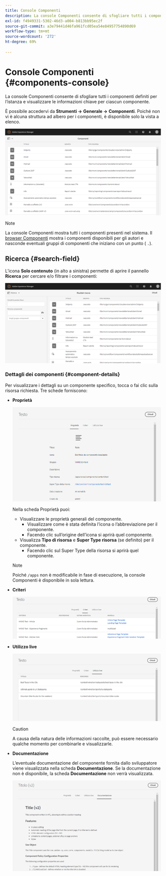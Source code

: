 ```yaml
---
title: Console Componenti
description: La console Componenti consente di sfogliare tutti i componenti definiti per la tua istanza
exl-id: f4949331-5302-46d3-a004-b813bb95ec2f
source-git-commit: a3e79441d46fa961fcd05ea54e84957754890d69
workflow-type: tm+mt
source-wordcount: '272'
ht-degree: 69%

---
```


# Console Componenti {#components-console}

La console Componenti consente di sfogliare tutti i componenti definiti per l’istanza e visualizzare le informazioni chiave per ciascun componente.

È possibile accedervi da **Strumenti ->** **Generale ->** **Componenti**. Poiché non vi è alcuna struttura ad albero per i componenti, è disponibile solo la vista a elenco.

![Console Componenti](/help/sites-cloud/authoring/assets/components-console.png)

>[!NOTE]
>
>La console Componenti mostra tutti i componenti presenti nel sistema. Il [browser Componenti](/help/sites-cloud/authoring/fundamentals/environment-tools.md#components-browser) mostra i componenti disponibili per gli autori e nasconde eventuali gruppi di componenti che iniziano con un punto ( `.`).

## Ricerca {#search-field}

L’icona **Solo contenuto** (in alto a sinistra) permette di aprire il pannello **Ricerca** per cercare e/o filtrare i componenti:

![Ricerca nella console Componenti](/help/sites-cloud/authoring/assets/components-console-search.png)

### Dettagli dei componenti {#component-details}

Per visualizzare i dettagli su un componente specifico, tocca o fai clic sulla risorsa richiesta. Tre schede forniscono:

* **Proprietà**

  ![Proprietà della console Componenti](/help/sites-cloud/authoring/assets/components-console-properties.png)

  Nella scheda Proprietà puoi:

   * Visualizzare le proprietà generali del componente.
      * Visualizzare come è stata definita l’icona o l’abbreviazione per il componente. <!-- View how the [icon or abbreviation has been defined](/help/sites-developing/components-basics.md#component-icon-in-touch-ui) for the component.-->
      * Facendo clic sull’origine dell’icona si aprirà quel componente.
   * Visualizza **Tipo di risorsa** e **Super Type risorsa** (se definito) per il componente.
      * Facendo clic sul Super Type della risorsa si aprirà quel componente.

  >[!NOTE]
  >
  >Poiché `/apps` non è modificabile in fase di esecuzione, la console Componenti è disponibile in sola lettura.

* **Criteri**

  ![Criteri della console Componenti](/help/sites-cloud/authoring/assets/components-console-policies.png)

* **Utilizzo live**

  ![Utilizzo live dei componenti](/help/sites-cloud/authoring/assets/components-console-live-usage.png)

  >[!CAUTION]
  >
  >A causa della natura delle informazioni raccolte, può essere necessario qualche momento per combinarle e visualizzarle.

* **Documentazione**

  L’eventuale documentazione del componente fornita dallo sviluppatore viene visualizzata nella scheda **Documentazione**. Se la documentazione non è disponibile, la scheda **Documentazione** non verrà visualizzata. <!-- If the developer has provided [documentation for the component](/help/sites-developing/developing-components.md#documenting-your-component), it will appear on the **Documentation** tab. If there is no documentation available, the **Documentation** tab will not be shown.-->

  ![Documentazione relativa ai componenti](/help/sites-cloud/authoring/assets/components-console-documentation.png)
